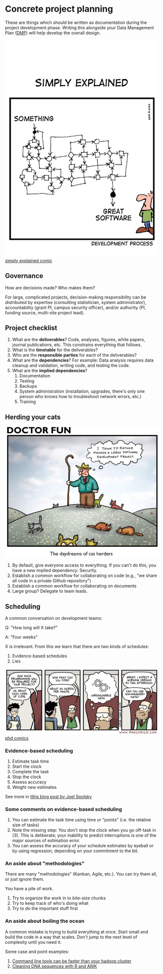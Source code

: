 # Concrete project planning

These are things which should be written as documentation during the project development phase. Writing this alongside your Data Management Plan ([DMP](https://www.library.ucdavis.edu/service/research-data-services/plan-2/)) will help develop the overall design.

![](./img/concrete_proj_planning_development_process_simplyexplained.jpeg)
[simply explained comic](https://geekandpoke.typepad.com/geekandpoke/2012/01/simply-explained-dp.html)

## Governance

How are decisions made? Who makes them?

For large, complicated projects, decision-making responsibility can be distributed by expertise (consulting statistician, system administrator), accountability (grant PI, campus security officer), and/or authority (PI, funding source, multi-site project lead).

## Project checklist

1.  What are the **deliverables**? Code, analyses, figures, white papers, journal publications, etc. This constrains everything that follows.
2.  What is the **timetable** for the deliverables?
3.  Who are the **responsible parties** for each of the deliverables?
4.  What are the **dependencies**? For example: Data analysis requires data cleanup and validation, writing code, and testing the code.
5.  What are the **implied dependencies**?
    1.  Documentation
    2.  Testing
    3.  Backups
    4.  System administration (installation, upgrades, there\'s only one person who knows how to troubleshoot network errors, etc.)
    5.  Training

## Herding your cats

![](./img/cat-herding-software-dev.jpeg)

1.  By default, give everyone access to everything. If you can\'t do this, you have a new implied dependency: Security.
2.  Establish a common workflow for collaborating on code (e.g., \"we share all code in a private Github repository\")
3.  Establish a common workflow for collaborating on documents
4.  Large group? Delegate to team leads.

## Scheduling

A common conversation on development teams:

Q: \"How long will X take?\"

A: \"Four weeks\"

X is irrelevant. From this we learn that there are two kinds of schedules:

1.  Evidence-based schedules
2.  Lies

![](./img/phd030314s_scheduling_phd_comic.gif)
[phd comics](https://phdcomics.com/comics/archive.php?comicid=1687)

### Evidence-based scheduling

1.  Estimate task time
2.  Start the clock
3.  Complete the task
4.  Stop the clock
5.  Assess accuracy
6.  Weight new estimates

See more in [tthis blog post by Joel Spolsky](https://www.joelonsoftware.com/2007/10/26/evidence-based-scheduling/)

### Some comments on evidence-based scheduling

1.  You can estimate the task time using time or \"points\" (i.e. the relative size of tasks)
2.  Note the missing step: You don\'t stop the clock when you go off-task in (3). This is deliberate; your inability to predict interruptions is one of the major sources of estimation error.
3.  You can assess the accuracy of your schedule estimates by eyeball or by using regression, depending on your commitment to the bit.

### An aside about \"methodologies\"

There are many \"methodologies\" (Kanban, Agile, etc.). You can try them all, or just ignore them.

You have a pile of work.

1.  Try to organize the work in to bite-size chunks
2.  Try to keep track of who's doing what
3.  Try to do the important stuff first

### An aside about boiling the ocean

A common mistake is trying to build everything at once. Start small and build the code in a way that scales. Don\'t jump to the next level of complexity until you need it.

Some case and point examples:

1.  [Command line tools can be faster than your hadoop cluster](https://adamdrake.com/command-line-tools-can-be-235x-faster-than-your-hadoop-cluster.html)
2.  [Cleaning DNA sequences with R and AWK](https://livefreeordichotomize.com/2019/06/04/using_awk_and_r_to_parse_25tb/)
